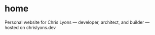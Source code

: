 # home
Personal website for Chris Lyons — developer, architect, and builder — hosted on chrislyons.dev
